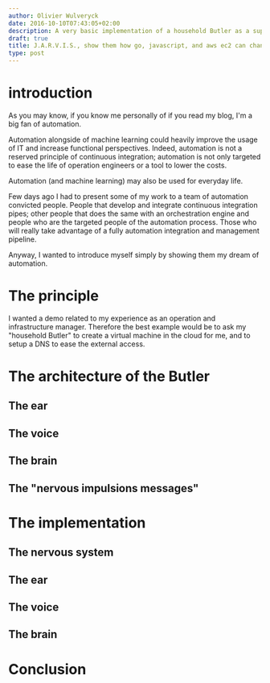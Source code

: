 ```yaml
---
author: Olivier Wulveryck
date: 2016-10-10T07:43:05+02:00
description: A very basic implementation of a household Butler as a support for an automation speech.
draft: true
title: J.A.R.V.I.S., show them how go, javascript, and aws ec2 can change the way we do IaaS (and more) (and more)
type: post
---
```


# introduction

As you may know, if you know me personally of if you read my blog, I'm a big fan of automation.

Automation alongside of machine learning could heavily improve the usage of IT and increase functional perspectives.
Indeed, automation is not a reserved principle of continuous integration; automation is not only targeted to ease the life of operation engineers
or a tool to lower the costs.

Automation (and machine learning) may also be used for everyday life.

Few days ago I had to present some of my work to a team of automation convicted people. People that develop and integrate continuous integration pipes;
other people that does the same with an orchestration engine and people who are the targeted people of the automation process. Those who will really take advantage of a fully automation integration and management pipeline.

Anyway, I wanted to introduce myself simply by showing them my dream of automation.

# The principle

I wanted a demo related to my experience as an operation and infrastructure manager. Therefore the best example would be to ask my "household Butler" to create a virtual machine in the cloud for me, and to setup a DNS to ease the external access.

# The architecture of the Butler

## The ear

## The voice

## The brain

## The "nervous impulsions messages"

# The implementation

## The nervous system

## The ear

## The voice

## The brain

# Conclusion
